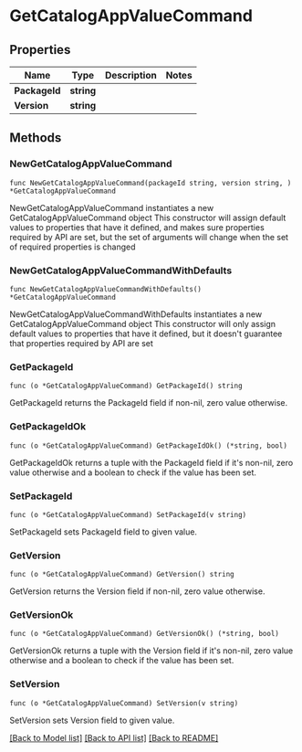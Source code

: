 # GetCatalogAppValueCommand

## Properties

Name | Type | Description | Notes
------------ | ------------- | ------------- | -------------
**PackageId** | **string** |  | 
**Version** | **string** |  | 

## Methods

### NewGetCatalogAppValueCommand

`func NewGetCatalogAppValueCommand(packageId string, version string, ) *GetCatalogAppValueCommand`

NewGetCatalogAppValueCommand instantiates a new GetCatalogAppValueCommand object
This constructor will assign default values to properties that have it defined,
and makes sure properties required by API are set, but the set of arguments
will change when the set of required properties is changed

### NewGetCatalogAppValueCommandWithDefaults

`func NewGetCatalogAppValueCommandWithDefaults() *GetCatalogAppValueCommand`

NewGetCatalogAppValueCommandWithDefaults instantiates a new GetCatalogAppValueCommand object
This constructor will only assign default values to properties that have it defined,
but it doesn't guarantee that properties required by API are set

### GetPackageId

`func (o *GetCatalogAppValueCommand) GetPackageId() string`

GetPackageId returns the PackageId field if non-nil, zero value otherwise.

### GetPackageIdOk

`func (o *GetCatalogAppValueCommand) GetPackageIdOk() (*string, bool)`

GetPackageIdOk returns a tuple with the PackageId field if it's non-nil, zero value otherwise
and a boolean to check if the value has been set.

### SetPackageId

`func (o *GetCatalogAppValueCommand) SetPackageId(v string)`

SetPackageId sets PackageId field to given value.


### GetVersion

`func (o *GetCatalogAppValueCommand) GetVersion() string`

GetVersion returns the Version field if non-nil, zero value otherwise.

### GetVersionOk

`func (o *GetCatalogAppValueCommand) GetVersionOk() (*string, bool)`

GetVersionOk returns a tuple with the Version field if it's non-nil, zero value otherwise
and a boolean to check if the value has been set.

### SetVersion

`func (o *GetCatalogAppValueCommand) SetVersion(v string)`

SetVersion sets Version field to given value.



[[Back to Model list]](../README.md#documentation-for-models) [[Back to API list]](../README.md#documentation-for-api-endpoints) [[Back to README]](../README.md)


